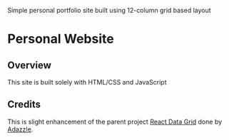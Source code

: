 Simple personal portfolio site built using 12-column grid based layout
# Personal Website

Overview
--------
This site is built solely with HTML/CSS and JavaScript

Credits
------------
This is slight enhancement of the parent project [React Data Grid](https://github.com/adazzle/react-data-grid)
done by [Adazzle](https://github.com/adazzle/).
